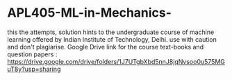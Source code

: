 # APL405-ML-in-Mechanics-
this the attempts, solution hints to the undergraduate course  of machine learning offered by Indian Institute of Technology, Delhi. use with caution and don't plagiarise. Google Drive link for the course text-books and question papers : https://drive.google.com/drive/folders/1J7UTgbXbd5nnJ8jqNvsoo0u575MGuT8y?usp=sharing
